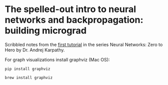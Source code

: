 # The spelled-out intro to neural networks and backpropagation: building micrograd

Scribbled notes from the [first tutorial](https://youtu.be/VMj-3S1tku0) in the series Neural Networks: Zero to Hero by Dr. Andrej Karpathy.

For graph visualizations install graphviz (Mac OS):

```
pip install graphviz
```

```
brew install graphviz
```
